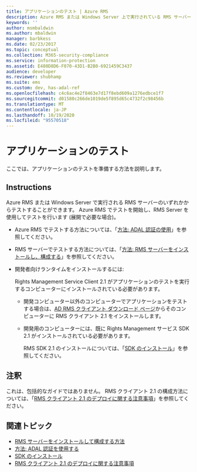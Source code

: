 ```yaml
---
title: アプリケーションのテスト | Azure RMS
description: Azure RMS または Windows Server 上で実行されている RMS サーバーを使用して、アプリケーションテストを準備する方法について説明します。
keywords: ''
author: msmbaldwin
ms.author: mbaldwin
manager: barbkess
ms.date: 02/23/2017
ms.topic: conceptual
ms.collection: M365-security-compliance
ms.service: information-protection
ms.assetid: E480D8D6-F070-43D1-B2B0-6921459C3437
audience: developer
ms.reviewer: shubhamp
ms.suite: ems
ms.custom: dev, has-adal-ref
ms.openlocfilehash: c4c6ac4e2f8463e7d17f8ebd609a1276edbce1f7
ms.sourcegitcommit: d01580c266de1019de5f895d65c4732f2c98456b
ms.translationtype: MT
ms.contentlocale: ja-JP
ms.lasthandoff: 10/19/2020
ms.locfileid: "95570518"
---
```

# <a name="testing-your-application"></a>アプリケーションのテスト

ここでは、アプリケーションのテストを準備する方法を説明します。

## <a name="instructions"></a>Instructions

Azure RMS または Windows Server で実行される RMS サーバーのいずれかからテストすることができます。  Azure RMS でテストを開始し、RMS Server を使用してテストを行います (展開で必要な場合)。

- Azure RMS でテストする方法については、「[方法: ADAL 認証の使用](how-to-use-adal-authentication.md)」を参照してください。
- RMS サーバーでテストする方法については、「[方法: RMS サーバーをインストールし、構成する](how-to-install-and-configure-an-rms-server.md)」を参照してください。
- 開発者向けランタイムをインストールするには:

   Rights Management Service Client 2.1 がアプリケーションのテストを実行するコンピューターにインストールされている必要があります。
  - 開発コンピューター以外のコンピューターでアプリケーションをテストする場合は、[AD RMS クライアント ダウンロード ページ](https://www.microsoft.com/download/details.aspx?id=38396)からそのコンピューターに RMS クライアント 2.1 をインストールします。
  - 開発用のコンピューターには、既に Rights Management サービス SDK 2.1 がインストールされている必要があります。

    RMS SDK 2.1 のインストールについては、「[SDK のインストール](install-the-rms-sdk.md)」を参照してください。

## <a name="remarks"></a>注釈

これは、包括的なガイドではありません。 RMS クライアント 2.1 の構成方法については、「[RMS クライアント 2.1 のデプロイに関する注意事項](../rms-client/client-deployment-notes.md)」を参照してください。

## <a name="related-topics"></a>関連トピック

* [RMS サーバーをインストールして構成する方法](how-to-install-and-configure-an-rms-server.md)
* [方法: ADAL 認証を使用する](how-to-use-adal-authentication.md)
* [SDK のインストール](install-the-rms-sdk.md)
* [RMS クライアント 2.1 のデプロイに関する注意事項](../rms-client/client-deployment-notes.md)
